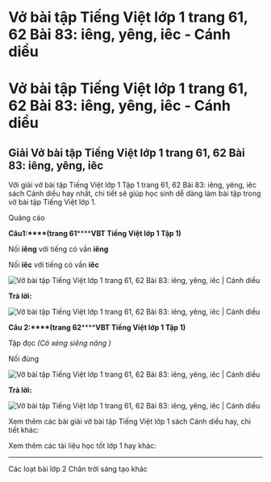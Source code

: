 # Vở bài tập Tiếng Việt lớp 1 trang 61, 62 Bài 83: iêng, yêng, iêc - Cánh diều

# Vở bài tập Tiếng Việt lớp 1 trang 61, 62 Bài 83: iêng, yêng, iêc - Cánh diều

## Giải Vở bài tập Tiếng Việt lớp 1 trang 61, 62 Bài 83: iêng, yêng, iêc

Với giải vở bài tập Tiếng Việt lớp 1 Tập 1 trang 61, 62 Bài 83: iêng, yêng, iêc sách Cánh diều hay nhất, chi tiết sẽ giúp học sinh dễ dàng làm bài tập trong vở bài tập Tiếng Việt lớp 1.

Quảng cáo

**Câu****1****:****(trang 61********VBT Tiếng Việt lớp 1 Tập 1)**

Nối **iêng** với tiếng có vần **iêng**

Nối **iêc** với tiếng có vần **iêc**

![Vở bài tập Tiếng Việt lớp 1 trang 61, 62 Bài 83: iêng, yêng, iêc | Cánh diều](https://www.vietjack.com/vbt-tieng-viet-1-cd/images/bai-83-ieng-yeng-iec-87614.png)

**Trả lời:**

![Vở bài tập Tiếng Việt lớp 1 trang 61, 62 Bài 83: iêng, yêng, iêc | Cánh diều](https://www.vietjack.com/vbt-tieng-viet-1-cd/images/bai-83-ieng-yeng-iec-87618.png)

**Câu 2:****(trang 62********VBT Tiếng Việt lớp 1 Tập 1)**

Tập đọc _(Cô xẻng siêng năng )_

Nối đúng

![Vở bài tập Tiếng Việt lớp 1 trang 61, 62 Bài 83: iêng, yêng, iêc | Cánh diều](https://www.vietjack.com/vbt-tieng-viet-1-cd/images/bai-83-ieng-yeng-iec-87616.png)

**Trả lời:**

![Vở bài tập Tiếng Việt lớp 1 trang 61, 62 Bài 83: iêng, yêng, iêc | Cánh diều](https://www.vietjack.com/vbt-tieng-viet-1-cd/images/bai-83-ieng-yeng-iec-87619.png)

Xem thêm các bài giải vở bài tập Tiếng Việt lớp 1 sách Cánh diều hay, chi tiết khác:

Xem thêm các tài liệu học tốt lớp 1 hay khác:

* * *

Các loạt bài lớp 2 Chân trời sáng tạo khác
